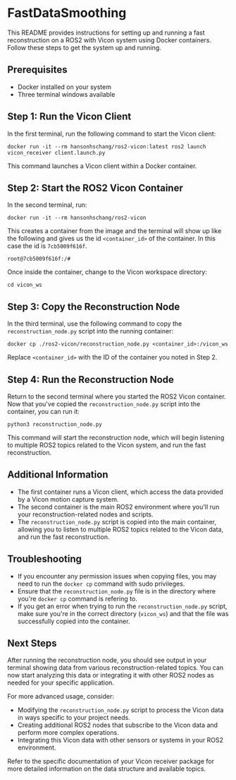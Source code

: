 # FastDataSmoothing

This README provides instructions for setting up and running a fast reconstruction on a ROS2 with Vicon system using Docker containers. Follow these steps to get the system up and running.

## Prerequisites

- Docker installed on your system
- Three terminal windows available

## Step 1: Run the Vicon Client

In the first terminal, run the following command to start the Vicon client:
```
docker run -it --rm hansonhschang/ros2-vicon:latest ros2 launch vicon_receiver client.launch.py
```

This command launches a Vicon client within a Docker container.

## Step 2: Start the ROS2 Vicon Container

In the second terminal, run:
```
docker run -it --rm hansonhschang/ros2-vicon
```
This creates a container from the image and the terminal will show up like the following and gives us the id `<container_id>` of the container. 
In this case the id is `7cb5009f616f`.
```
root@7cb5009f616f:/#  
```
Once inside the container, change to the Vicon workspace directory:
```
cd vicon_ws
```

## Step 3: Copy the Reconstruction Node

In the third terminal, use the following command to copy the `reconstruction_node.py` script into the running container:
```
docker cp ./ros2-vicon/reconstruction_node.py <container_id>:/vicon_ws
```
Replace `<container_id>` with the ID of the container you noted in Step 2.

## Step 4: Run the Reconstruction Node

Return to the second terminal where you started the ROS2 Vicon container. Now that you've copied the `reconstruction_node.py` script into the container, you can run it:
```
python3 reconstruction_node.py
```

This command will start the reconstruction node, which will begin listening to multiple ROS2 topics related to the Vicon system, and run the fast reconstruction.

## Additional Information

- The first container runs a Vicon client, which access the data provided by a Vicon motion capture system.
- The second container is the main ROS2 environment where you'll run your reconstruction-related nodes and scripts.
- The `reconstruction_node.py` script is copied into the main container, allowing you to listen to multiple ROS2 topics related to the Vicon data, and run the fast reconstruction.

## Troubleshooting

- If you encounter any permission issues when copying files, you may need to run the `docker cp` command with sudo privileges.
- Ensure that the `reconstruction_node.py` file is in the directory where you're `docker cp` command is refering to.
- If you get an error when trying to run the `reconstruction_node.py` script, make sure you're in the correct directory (`vicon_ws`) and that the file was successfully copied into the container.

## Next Steps

After running the reconstruction node, you should see output in your terminal showing data from various reconstruction-related topics. You can now start analyzing this data or integrating it with other ROS2 nodes as needed for your specific application.

For more advanced usage, consider:
- Modifying the `reconstruction_node.py` script to process the Vicon data in ways specific to your project needs.
- Creating additional ROS2 nodes that subscribe to the Vicon data and perform more complex operations.
- Integrating this Vicon data with other sensors or systems in your ROS2 environment.

Refer to the specific documentation of your Vicon receiver package for more detailed information on the data structure and available topics.

